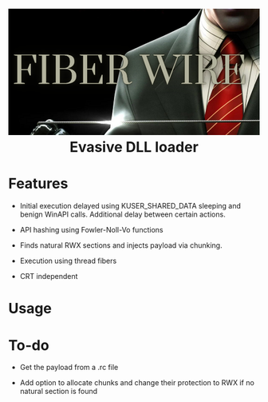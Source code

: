 <h1 align="center">
<br>
<img src="FiberWire.PNG">
<br>
Evasive DLL loader
</h1>

# Features

- Initial execution delayed using KUSER_SHARED_DATA sleeping and benign WinAPI calls. Additional delay between certain actions.

- API hashing using Fowler-Noll-Vo functions

- Finds natural RWX sections and injects payload via chunking.

- Execution using thread fibers

- CRT independent

# Usage


# To-do

- Get the payload from a .rc file

- Add option to allocate chunks and change their protection to RWX if no natural section is found
